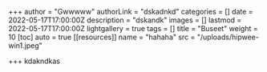 +++
author = "Gwwwww"
authorLink = "dskadnkd"
categories = []
date = 2022-05-17T17:00:00Z
description = "dskandk"
images = []
lastmod = 2022-05-17T17:00:00Z
lightgallery = true
tags = []
title = "Buseet"
weight = 10
[toc]
auto = true
[[resources]]
name = "hahaha"
src = "/uploads/hipwee-win1.jpeg"

+++
kdakndkas
